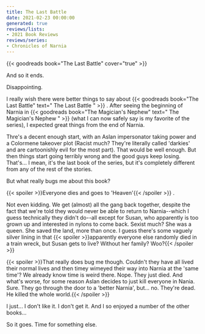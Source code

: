 ```yaml
---
title: The Last Battle
date: 2021-02-23 00:00:00
generated: true
reviews/lists:
- 2021 Book Reviews
reviews/series:
- Chronicles of Narnia
---
```

{{< goodreads book="The Last Battle" cover="true" >}}

And so it ends.  

Disappointing.  

<!--more-->

I really wish there were better things to say about {{< goodreads book="The Last Battle" text=" The Last Battle " >}} . After seeing the beginning of Narnia in {{< goodreads book="The Magician's Nephew" text=" The Magician's Nephew " >}} (what I can now safely say is my favorite of the series), I expected great things from the end of Narnia.  

Thre's a decent enough start, with an Aslan impersonator taking power and a Colormene takeover plot (Racist much? They're literally called 'darkies' and are cartoonishly evil for the most part). That would be well enough. But then things start going terribly wrong and the good guys keep losing. That's... I mean, it's the last book of the series, but it's completely different from any of the rest of the stories.  

But what really bugs me about this book?  

{{< spoiler >}}Everyone dies and goes to 'Heaven'{{< /spoiler >}}  .  

Not even kidding. We get (almost) all the gang back together, despite the fact that we're told they would never be able to return to Narnia--which I guess technically they didn't do--all except for Susan, who apparently is too grown up and interested in nylons to come back. Sexist much? She was a queen. She saved the land, more than once. I guess there's some vaguely silver lining in that  {{< spoiler >}}apparently everyone else randomly died in a train wreck, but Susan gets to live? Without her family? Woo?{{< /spoiler >}}  

{{< spoiler >}}That really does bug me though. Couldn't they have all lived their normal lives and then timey wimeyed their way into Narnia at the 'same time'? We already know time is weird there. Nope. They just died. And what's worse, for some reason Aslan decides to just kill everyone in Nania. Sure. They go through the door to a 'better Narnia', but... no. They're dead. He killed the whole world.{{< /spoiler >}}  

I just... I don't like it. I don't get it. And I so enjoyed a number of the other books...  

So it goes. Time for something else.


